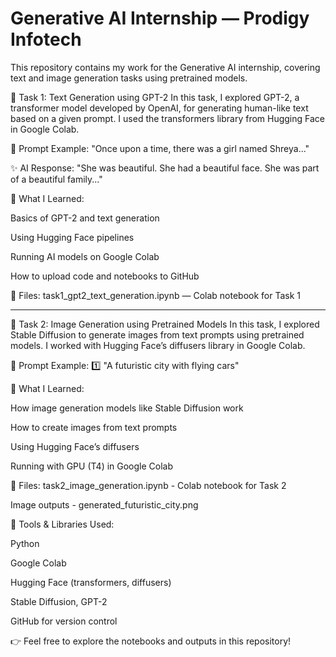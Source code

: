 # Generative AI Internship — Prodigy Infotech
This repository contains my work for the Generative AI internship, covering text and image generation tasks using pretrained models.

📌 Task 1: Text Generation using GPT-2
In this task, I explored GPT-2, a transformer model developed by OpenAI, for generating human-like text based on a given prompt.
I used the transformers library from Hugging Face in Google Colab.

💬 Prompt Example:
"Once upon a time, there was a girl named Shreya..."

✨ AI Response:
"She was beautiful. She had a beautiful face. She was part of a beautiful family..."

🧠 What I Learned:

Basics of GPT-2 and text generation

Using Hugging Face pipelines

Running AI models on Google Colab

How to upload code and notebooks to GitHub

📁 Files:
task1_gpt2_text_generation.ipynb — Colab notebook for Task 1

---

📌 Task 2: Image Generation using Pretrained Models
In this task, I explored Stable Diffusion to generate images from text prompts using pretrained models.
I worked with Hugging Face’s diffusers library in Google Colab.

💬 Prompt Example:
1️⃣ "A futuristic city with flying cars"

🧠 What I Learned:

How image generation models like Stable Diffusion work

How to create images from text prompts

Using Hugging Face’s diffusers

Running with GPU (T4) in Google Colab

📁 Files:
task2_image_generation.ipynb - Colab notebook for Task 2

Image outputs - generated_futuristic_city.png

🌟 Tools & Libraries Used:

Python

Google Colab

Hugging Face (transformers, diffusers)

Stable Diffusion, GPT-2

GitHub for version control

👉 Feel free to explore the notebooks and outputs in this repository!
